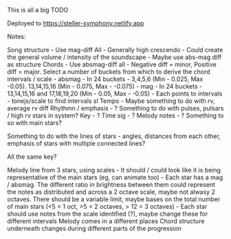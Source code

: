 This is all a big TODO

Deployed to https://steller-symphony.netlify.app

Notes:

Song structure - Use mag-diff All - Generally high crescendo - Could create the general volume / intensity of the soundscape
    - Maybe use abs-mag diff as structure
Chords - Use absmag-diff all - Negative diff = minor, Positive diff = major. Select a number of buckets from which to derive the chord intervals / scale
    - absmag - In 24 buckets - 3,4,5,6 (Min - 0.025, Max -0.05). 13,14,15,16 (Min - 0.075, Max - -0.075)
    - mag - In 24 buckets - 13,14,15,16 and 17,18,19,20 (Min - 0.05, Max - -0.05)
    - Each points to intervals
    - tonejs/scale to find intervals sl
Tempo - Maybe something to do with rv, average rv diff
Rhythmn / emphasis - ? Something to do with pulses, pulsars / high rv stars in system?
Key - ?
Time sig - ?
Melody notes - ? Something to so with main stars?

Something to do with the lines of stars - angles, distances from each other, emphasis of stars with multiple connected lines?

All the same key?

Melody line from 3 stars, using scales - It should / could look like it is being representative of the main stars (eg, can animate too)
    - Each star has a mag / absmag. The different ratio in brightness between them could represent the notes as distributed and across a 2 octave scale, maybe not alwasy 2 octaves. There should be a variable limit, maybe bases on the total number of main stars (<5 = 1 oct, >5 = 2 octaves, > 12 = 3 octaves)
    - Each star should use notes from the scale identified (?), maybe change these for different intervals
Melody comes in a different places
Chord structure underneath changes during different parts of the progression

